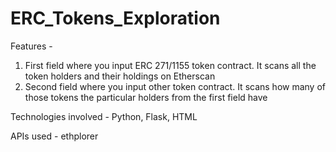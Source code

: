 # ERC_Tokens_Exploration
Features - 

1. First field where you input ERC 271/1155 token contract. It scans all the token holders and their holdings on Etherscan
2. Second field where you input other token contract. It scans how many of those tokens the particular holders from the first field have


Technologies involved - Python, Flask, HTML

APIs used - ethplorer
